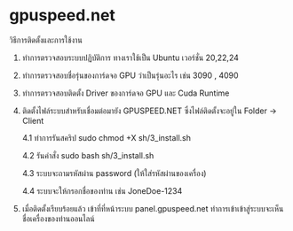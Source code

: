 # gpuspeed.net
วิธีการติดตั้งและการใช้งาน
1. ทำการตรวจสอบระบบปฏิบัติการ ทางเราใช้เป็น Ubuntu เวอร์ชั่น 20,22,24
2. ทำการตรวจสอบชื่อรุ่นของการ์ดจอ GPU ว่าเป็นรุ่นอะไร เช่น 3090 , 4090
3. ทำการตรวจสอบติดตั้ง Driver ของการ์ดจอ GPU และ Cuda Runtime
4. ติดตั้งไฟล์ระบบสำหรับเชื่อมต่อมายัง GPUSPEED.NET ซึ่งไฟล์ติดตั้งจะอยู่ใน Folder -> Client
   
   4.1 ทำการรันสคริป sudo chmod +X sh/3_install.sh
   
   4.2 รันคำสั่ง sudo bash sh/3_install.sh
   
   4.3 ระบบจะถามรหัสผ่าน password (ให้ใส่รหัสผ่านของเครื่อง)
   
   4.4 ระบบจะให้กรอกชื่อของท่าน เช่น JoneDoe-1234
   
6. เมื่อติดตั้งเรียบร้อยแล้ว เข้าที่ที่หน้าระบบ panel.gpuspeed.net ทำการเข้าเข้าสู่ระบบจะเห็นชื่อเครื่องของท่านออนไลน์
